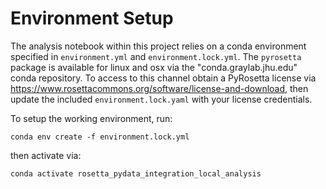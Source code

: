 # Environment Setup

The analysis notebook within this project relies on a conda environment
specified in `environment.yml` and `environment.lock.yml`. The `pyrosetta`
package is available for linux and osx via the "conda.graylab.jhu.edu"
conda repository. To access to this channel obtain a PyRosetta license via
https://www.rosettacommons.org/software/license-and-download, then update
the included `environment.lock.yaml` with your license credentials.

To setup the working environment, run:

```
conda env create -f environment.lock.yml
```

then activate via:

```
conda activate rosetta_pydata_integration_local_analysis
```

